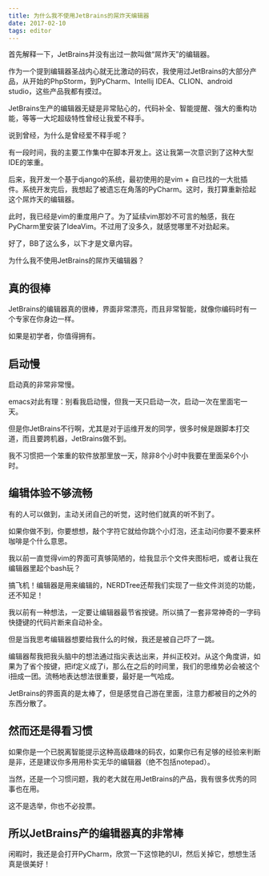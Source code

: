 ```yaml
---
title: 为什么我不使用JetBrains的屌炸天编辑器
date: 2017-02-10
tags: editor
---
```


首先解释一下，JetBrains并没有出过一款叫做“屌炸天”的编辑器。

作为一个提到编辑器圣战内心就无比激动的码农，我使用过JetBrains的大部分产品，从开始的PhpStorm，到PyCharm、Intellij IDEA、CLION、android studio，这些产品我都有摸过。

JetBrains生产的编辑器无疑是非常贴心的，代码补全、智能提醒、强大的重构功能，等等一大坨超级特性曾经让我爱不释手。

说到曾经，为什么是曾经爱不释手呢？

有一段时间，我的主要工作集中在脚本开发上。这让我第一次意识到了这种大型IDE的笨重。

后来，我开发一个基于django的系统，最初使用的是vim + 自已找的一大批插件。系统开发完后，我想起了被遗忘在角落的PyCharm。这时，我打算重新拾起这个屌炸天的编辑器。

此时，我已经是vim的重度用户了。为了延续vim那妙不可言的触感，我在PyCharm里安装了IdeaVim。不过用了没多久，就感觉哪里不对劲起来。

好了，BB了这么多，以下才是文章内容。

为什么我不使用JetBrains的屌炸天编辑器？

## 真的很棒

JetBrains的编辑器真的很棒，界面非常漂亮，而且非常智能，就像你编码时有一个专家在你身边一样。

如果是初学者，你值得拥有。

## 启动慢

启动真的非常非常慢。

emacs对此有理：别看我启动慢，但我一天只启动一次，启动一次在里面宅一天。

但是你JetBrains不行啊，尤其是对于运维开发的同学，很多时候是跟脚本打交道，而且要跨机器，JetBrains做不到。

我不习惯把一个笨重的软件放那里放一天，除非8个小时中我要在里面呆6个小时。

## 编辑体验不够流畅

有的人可以做到，主动关闭自己的听觉，这时他们就真的听不到了。

如果你做不到，你要想想，敲个字符它就给你跳个小灯泡，还主动问你要不要来杯咖啡是个什么意思。

我以前一直觉得vim的界面可真够简陋的，给我显示个文件夹图标吧，或者让我在编辑器里起个bash玩？

搞飞机！编辑器是用来编辑的，NERDTree还帮我们实现了一些文件浏览的功能，还不知足！

我以前有一种想法，一定要让编辑器最节省按键。所以搞了一套非常神奇的一字码快捷键的代码片断来自动补全。

但是当我思考编辑器想要给我什么的时候，我还是被自己吓了一跳。

编辑器帮我把我头脑中的想法通过指尖表达出来，并纠正校对。从这个角度讲，如果为了省个按键，把if定义成了i，那么在之后的时间里，我们的思维势必会被这个i扭成一团。流畅地表达想法很重要，最好是一气哈成。

JetBrains的界面真的是太棒了，但是感觉自己游在里面，注意力都被目的之外的东西分散了。

## 然而还是得看习惯

如果你是一个已脱离智能提示这种高级趣味的码农，如果你已有足够的经验来判断是非，还是建议你多用用朴实无华的编辑器（绝不包括notepad）。

当然，还是一个习惯问题，我的老大就在用JetBrains的产品，我有很多优秀的同事也在用。

这不是选举，你也不必投票。

## 所以JetBrains产的编辑器真的非常棒

闲暇时，我还是会打开PyCharm，欣赏一下这惊艳的UI，然后关掉它，想想生活真是很美好！
